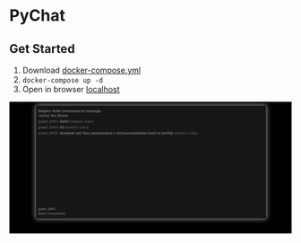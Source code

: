 # PyChat

## Get Started

1. Download [docker-compose.yml](docker-compose.yml)
1. `docker-compose up -d`
1. Open in browser [localhost](http://localhost)

![AIOhttp chat](example.png)